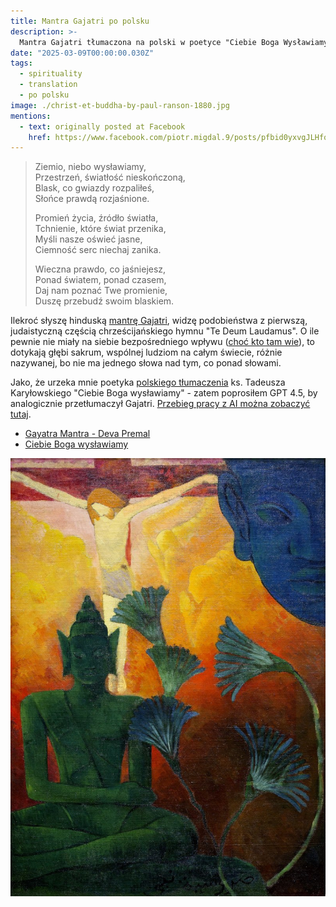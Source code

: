 ```yaml
---
title: Mantra Gajatri po polsku
description: >-
  Mantra Gajatri tłumaczona na polski w poetyce "Ciebie Boga Wysławiamy" - przez GPT 4.5.
date: "2025-03-09T00:00:00.030Z"
tags:
  - spirituality
  - translation
  - po polsku
image: ./christ-et-buddha-by-paul-ranson-1880.jpg
mentions:
  - text: originally posted at Facebook
    href: https://www.facebook.com/piotr.migdal.9/posts/pfbid0yxvgJLHfq77arMRhgsM7C9xc5LvyK9UVvT73cGAsHo24pKofjuFJzZ4p4g16jVTAl
---
```


> Ziemio, niebo wysławiamy,  
> Przestrzeń, światłość nieskończoną,  
> Blask, co gwiazdy rozpaliłeś,  
> Słońce prawdą rozjaśnione.
>
> Promień życia, źródło światła,  
> Tchnienie, które świat przenika,  
> Myśli nasze oświeć jasne,  
> Ciemność serc niechaj zanika.
>
> Wieczna prawdo, co jaśniejesz,  
> Ponad światem, ponad czasem,  
> Daj nam poznać Twe promienie,  
> Duszę przebudź swoim blaskiem.

Ilekroć słyszę hinduską [mantrę Gajatri](https://en.wikipedia.org/wiki/Gayatri_Mantra), widzę podobieństwa z pierwszą, judaistyczną częścią chrześcijańskiego hymnu "Te Deum Laudamus". O ile pewnie nie miały na siebie bezpośredniego wpływu ([choć kto tam wie](https://en.wikipedia.org/wiki/Buddhism_and_Christianity)), to dotykają głębi sakrum, wspólnej ludziom na całym świecie, różnie nazywanej, bo nie ma jednego słowa nad tym, co ponad słowami.

Jako, że urzeka mnie poetyka [polskiego tłumaczenia](https://pl.wikipedia.org/wiki/Te_Deum) ks. Tadeusza Karyłowskiego "Ciebie Boga wysławiamy" - zatem poprosiłem GPT 4.5, by analogicznie przetłumaczył Gajatri. [Przebieg pracy z AI można zobaczyć tutaj](https://chatgpt.com/share/67edba6f-66d4-8001-84a2-ef955ae0eb4d).

- [Gayatra Mantra - Deva Premal](https://open.spotify.com/track/1kYeYUOjvEX9Vg3Tb8VIHR?si=eb0f28ae612449ce)
- [Ciebie Boga wysławiamy](https://www.youtube.com/watch?v=2UN35U5xFZM)

![Christ et Buddha by Paul Ranson 1880](./christ-et-buddha-by-paul-ranson-1880.jpg)
